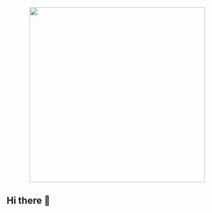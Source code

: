 <div id="header" align="center">
  <img src="https://miro.medium.com/v2/resize:fit:1400/format:webp/0*yBvA5CnEX3Sd4aod.gif" width="400"/>
</div>



## Hi there 👋

<!--
**JaneMet/JaneMet** is a ✨ _special_ ✨ repository because its `README.md` (this file) appears on your GitHub profile.

Here are some ideas to get you started:

- 🔭 I’m currently working on ...
- 🌱 I’m currently learning ...
- 👯 I’m looking to collaborate on ...
- 🤔 I’m looking for help with ...
- 💬 Ask me about ...
- 📫 How to reach me: ...
- 😄 Pronouns: ...
- ⚡ Fun fact: ...
-->
